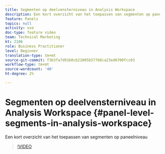```yaml
---
title: Segmenten op deelvensterniveau in Analysis Workspace
description: Een kort overzicht van het toepassen van segmenten op paneelniveau
feature: Panels
topics: null
activity: use
doc-type: feature video
team: Technical Marketing
kt: 2106
role: Business Practitioner
level: Beginner
translation-type: tm+mt
source-git-commit: f3b3fa7d91b0cb21005b57768ca23ed6700fcc03
workflow-type: tm+mt
source-wordcount: '40'
ht-degree: 2%

---
```



# Segmenten op deelvensterniveau in Analysis Workspace {#panel-level-segments-in-analysis-workspace}

Een kort overzicht van het toepassen van segmenten op paneelniveau

>[!VIDEO](https://video.tv.adobe.com/v/24032/?quality=12)
